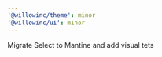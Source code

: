```yaml
---
'@willowinc/theme': minor
'@willowinc/ui': minor
---
```


Migrate Select to Mantine and add visual tets
